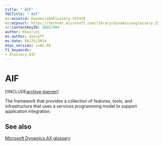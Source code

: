 ```yaml
---
title: " AIF"
TOCTitle: " AIF"
ms:assetid: DynamicsAXGlossary.257418
ms:mtpsurl: https://technet.microsoft.com/library/dynamicsaxglossary.257418(v=AX.60)
ms:contentKeyID: 36057904
author: Khairunj
ms.author: daxcpft
ms.date: 08/25/2014
mtps_version: v=AX.60
f1_keywords:
- Glossary.AIF
---
```


# AIF


[!INCLUDE[archive-banner](includes/archive-banner.md)]

The framework that provides a collection of features, tools, and infrastructure that uses a services programming model to support application integration.

## See also

[Microsoft Dynamics AX glossary](glossary/microsoft-dynamics-ax-glossary.md)

  


